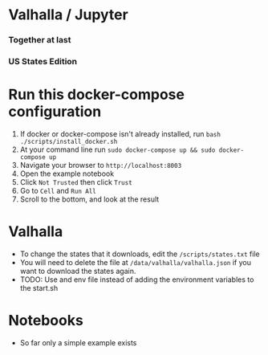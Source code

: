 # Valhalla / Jupyter
### Together at last
### US States Edition

# Run this docker-compose configuration

1. If docker or docker-compose isn't already installed, run `bash ./scripts/install_docker.sh` 
2. At your command line run `sudo docker-compose up && sudo docker-compose up`
3. Navigate your browser to `http://localhost:8003`
4. Open the example notebook
5. Click `Not Trusted` then click `Trust`
6. Go to `Cell` and `Run All`
7. Scroll to the bottom, and look at the result

# Valhalla

* To change the states that it downloads, edit the `/scripts/states.txt` file
* You will need to delete the file at `/data/valhalla/valhalla.json` if you want to download the states again.
* TODO: Use and env file instead of adding the environment variables to the start.sh

# Notebooks

* So far only a simple example exists
